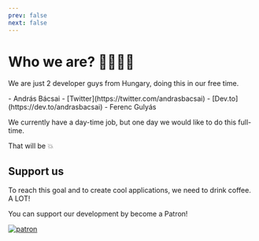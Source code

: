 ```yaml
---
prev: false
next: false
---
```

# Who we are? 👩‍💻👨‍💻

We are just 2 developer guys from Hungary, doing this in our free time.
<div class="pb-5"/>
- András Bácsai
    - [Twitter](https://twitter.com/andrasbacsai)
    - [Dev.to](https://dev.to/andrasbacsai)
- Ferenc Gulyás
<div class="pb-5"/>

We currently have a day-time job, but one day we would like to do this full-time. 

<div class="text-center text-3xl py-10">That will be 💥</div>

## Support us

To reach this goal and to create cool applications, we need to <span class="font-extrabold">drink coffee. A LOT!</span>

You can support our development by become a Patron!
<div class="text-center pt-5">
<a href="https://www.patreon.com/join/andrasbacsai?" target="_blank"><img :src="$withBase('/patronbutton.png')" alt="patron" class="w-64"></a>
</div>

